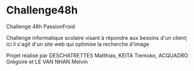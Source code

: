 # Challenge48h

Challenge 48h PassionFroid

Challenge informatique scolaire visant à répondre aux besoins d'un client; ici il s'agit d'un site web qui optimise la recherche d'image

Projet réalisé par DESCHATRETTES Matthias, KEITA Tiemoko, ACQUADRO Grégoire et LE VAN NHAN Melvin
